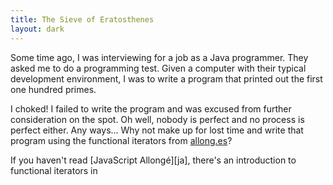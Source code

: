 ```yaml
---
title: The Sieve of Eratosthenes
layout: dark
---
```


Some time ago, I was interviewing for a job as a Java programmer. They asked me to do a programming test. Given a computer with their typical development environment, I was to write a program that printed out the first one hundred primes.

I choked! I failed to write the program and was excused from further consideration on the spot. Oh well, nobody is perfect and no process is perfect either. Any ways... Why not make up for lost time and write that program using the functional iterators from [allong.es]?

[allong.es]: http://allong.es "JavaScript Recipes from JavaScript Allongé"

If you haven't read [JavaScript Allongé][ja], there's an introduction to functional iterators in 